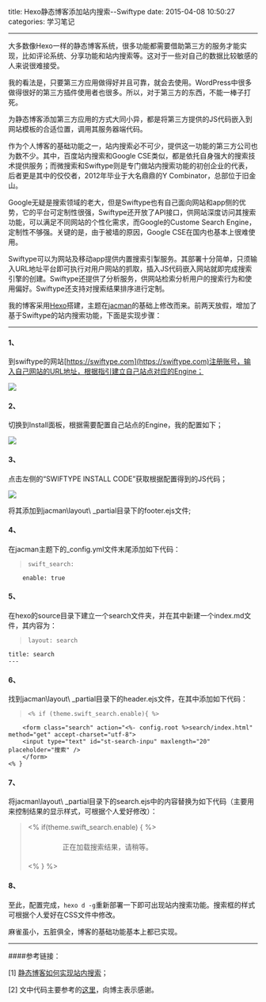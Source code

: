 title: Hexo静态博客添加站内搜索--Swiftype
date: 2015-04-08 10:50:27
categories: 学习笔记

---

大多数像Hexo一样的静态博客系统，很多功能都需要借助第三方的服务才能实现，比如评论系统、分享功能和站内搜索等。这对于一些对自己的数据比较敏感的人来说很难接受。

<!--more-->

我的看法是，只要第三方应用做得好并且可靠，就会去使用。WordPress中很多做得很好的第三方插件使用者也很多。所以，对于第三方的东西，不能一棒子打死。



为静态博客添加第三方应用的方式大同小异，都是将第三方提供的JS代码嵌入到网站模板的合适位置，调用其服务器端代码。

作为个人博客的基础功能之一，站内搜索必不可少，提供这一功能的第三方公司也为数不少。其中，百度站内搜索和Google CSE类似，都是依托自身强大的搜索技术提供服务；而微搜索和Swiftype则是专门做站内搜索功能的初创企业的代表，后者更是其中的佼佼者，2012年毕业于大名鼎鼎的Y Combinator，总部位于旧金山。

Google无疑是搜索领域的老大，但是Swiftype也有自己面向网站和app侧的优势，它的平台可定制性很强，Swiftype还开放了API接口，供网站深度访问其搜索功能，可以满足不同网站的个性化需求，而Google的Custome Search Engine，定制性不够强。关键的是，由于被墙的原因，Google CSE在国内也基本上很难使用。

Swiftype可以为网站及移动app提供内置搜索引掣服务。其部署十分简单，只须输入URL地址平台即可执行对用户网站的抓取，插入JS代码嵌入网站就即完成搜索引擎的创建。Swiftype还提供了分析服务，供网站检索分析用户的搜索行为和使用偏好。Swiftype还支持对搜索结果排序进行定制。

我的博客采用[Hexo](http://drunkevil.com/2015/02/05/hexo-gitcafe/)搭建，主题在[jacman](https://github.com/wuchong/jacman)的基础上修改而来。前两天放假，增加了基于Swiftype的站内搜索功能，下面是实现步骤：

----------

#### 1、
到swiftype的网站[https://swiftype.com](https://swiftype.com)注册账号，输入自己网站的URL地址，根据指引建立自己站点对应的Engine；

![](http://ww4.sinaimg.cn/mw690/aeba7ac3gw1eqx9ly7v66j20g30b7gmy.jpg)

#### 2、

切换到Install面板，根据需要配置自己站点的Engine，我的配置如下；

![](http://ww3.sinaimg.cn/mw690/aeba7ac3gw1eqx9lxo32ej20fu0rzq5z.jpg)

#### 3、

点击左侧的“SWIFTYPE INSTALL CODE”获取根据配置得到的JS代码；

![](http://ww1.sinaimg.cn/mw690/aeba7ac3gw1eqx9lx8p5zj20q70exwgy.jpg)

将其添加到jacman\layout\ _partial目录下的footer.ejs文件;

#### 4、

在jacman主题下的_config.yml文件末尾添加如下代码：



>     swift_search:
  		enable: true

#### 5、
在hexo的source目录下建立一个search文件夹，并在其中新建一个index.md文件，其内容为：



>     layout: search
	title: search
	---

#### 6、

找到jacman\layout\ _partial目录下的header.ejs文件，在其中添加如下代码：



>     <% if (theme.swift_search.enable){ %>
		<form class="search" action="<%- config.root %>search/index.html" method="get" accept-charset="utf-8">
		<input type="text" id="st-search-inpu" maxlength="20" placeholder="搜索" />
		</form>
	<% }

#### 7、

将jacman\layout\ _partial目录下的search.ejs中的内容替换为如下代码（主要用来控制结果的显示样式，可根据个人爱好修改）：



> 	<% if(theme.swift_search.enable) { %>
		<div  id="container" class="page">
  		<div id="st-results-container" style="width:70%; margin:1.5em auto">正在加载搜索结果，请稍等。</div>
  	<style>
	.st-result-text {
 		background: #fafafa;
  		display: block;
  		border-left: 0.5em solid #ccc;
  		-webkit-transition: border-left 0.45s;
  		-moz-transition: border-left 0.45s;
  		-o-transition: border-left 0.45s;
  		-ms-transition: border-left 0.45s;
  		transition: border-left 0.45s;
  		padding: 0.5em;
		}
	@media only screen and (min-width: 768px) {
  	.st-result-text {
    	padding: 1em;
  		}
	}
	.st-result-text:hover {
 	 	border-left: 0.5em solid #ea6753;
		}
	.st-result-text h3 a{
  		color: #2ca6cb;
  		line-height: 1.5;
  		font-size: 22px;
		}
	.st-snippet em {
  		font-weight: bold;
  		color: #ea6753;
		}
	</style>
	<% } %>

#### 8、

至此，配置完成，`hexo d -g`重新部署一下即可出现站内搜索功能。搜索框的样式可根据个人爱好在CSS文件中修改。

麻雀虽小，五脏俱全，博客的基础功能基本上都已实现。


----------

####参考链接：

[1]  [静态博客如何实现站内搜索](http://blog.moyizhou.cn/web/search-engine-for-static-pages/)；

[2]  文中代码主要参考的[这里](http://www.jerryfu.net/post/search-engine-for-hexo-with-swiftype.html)，向博主表示感谢。
